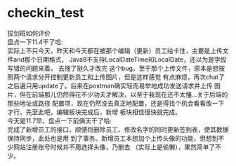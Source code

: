 # checkin_test
拔剑班如何评价  
盘点一下11.4干了哈:  
实际上不只今天，昨天和今天都在被那个编辑（更新）员工给卡住，主要是上传文件and那个日期格式，
Java8不支持LocalDateTime和LocalDate，还以为是字段写错的问题来着， 去搜了挺久才改完
这个bug。至于那个上传文件，原本是想按照两个请求分开控制更新员工和上传图片，但是这样感觉
有点麻烦，再次chat了之后遍只用update了。后来在postman确实轻而易举地成功发送请求并上传
图片，但在前端那儿仍然得花不少功夫才解决，以至于我现在还不太懂...关于后端的那些地址或路径
配置项，现在仍然没去真正地配置，还是得找个机会看看改一下才行。先至此吧，编辑板块完成后，新增
板块相信很快就完成。  
今天是11.7早，盘点一下前俩天干了哈:  
完成了新增员工的接口，顺便将删除员工、修改名字的同时更新签到表，使其数据保持同步，此处也是用
到了事务。新增员工本想加个上传头像的功能，但想到不少网站注册账号时候并不用选择头像，乃删去
（实际上是偷懒），果然简单了不少。
